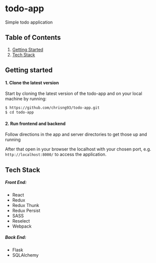 # todo-app
Simple todo application


## Table of Contents

1. [Getting Started](#Getting-Started)
2. [Tech Stack](#Tech-Stack)


## Getting started

#### 1. Clone the latest version

  Start by cloning the latest version of the todo-app and on your local machine by running:

  ```sh
  $ https://github.com/chrisng93/todo-app.git
  $ cd todo-app
  ```

#### 2. Run frontend and backend

  Follow directions in the app and server directories to get those up and running

  After that open in your browser the localhost with your chosen port, e.g. ``` http://localhost:8000/ ``` to access the application.


## Tech Stack

##### Front End:
- React
- Redux
- Redux Thunk
- Redux Persist
- SASS
- Reselect
- Webpack

##### Back End:
- Flask
- SQLAlchemy
